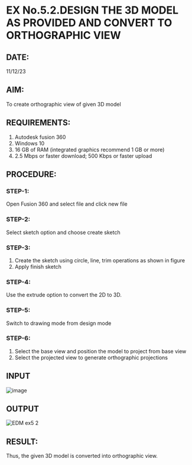 # EX No.5.2.DESIGN THE 3D MODEL AS PROVIDED AND CONVERT TO ORTHOGRAPHIC VIEW
## DATE:
11/12/23

## AIM: 
To create orthographic view of given 3D model

## REQUIREMENTS: 
1. Autodesk fusion 360
2. Windows 10
3. 16 GB of RAM (integrated graphics recommend 1 GB or more)
4. 2.5 Mbps or faster download; 500 Kbps or faster upload 

## PROCEDURE:

### STEP-1:
Open Fusion 360 and select file and click new file

### STEP-2:
Select sketch option and choose create sketch

### STEP-3: 
1. Create the sketch using circle, line, trim operations as shown in figure
2. Apply finish sketch 

### STEP-4:
 Use the extrude option to convert the 2D to 3D.

### STEP-5:
Switch to drawing mode from design mode 
          
### STEP-6:
1. Select the base view and position the model to project from base view 
2. Select the projected view to generate orthographic projections

## INPUT
![image](https://user-images.githubusercontent.com/113594316/199412055-fa1f658d-65f4-42c2-9c3c-78c93512e905.png)

## OUTPUT
![EDM ex5 2](https://github.com/priyadharshini225/EX-No.5.2.DESIGN-THE-3D-MODEL-AS-PROVIDED-AND-CONVERT-TO-ORTHOGRAPHIC-VIEW/assets/138849213/7c263b95-62a3-47a1-bac5-1b0c7b404cf6)


## RESULT:
Thus, the given 3D model is converted into orthographic view.
